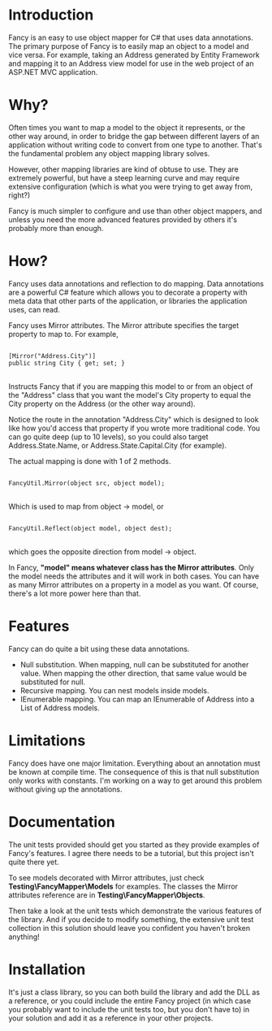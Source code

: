 Introduction
==============================================================================================================================
Fancy is an easy to use object mapper for C# that uses data annotations. The primary purpose of Fancy is to easily map an object to a model and vice versa. For example, taking an Address generated by Entity Framework and mapping it to an Address view model for use in the web project of an ASP.NET MVC application.

Why?
==============================================================================================================================
Often times you want to map a model to the object it represents, or the other way around, in order to bridge the gap between different layers of an application without writing code to convert from one type to another. That's the fundamental problem any object mapping library solves.

However, other mapping libraries are kind of obtuse to use. They are extremely powerful, but have a steep learning curve and may require extensive configuration (which is what you were trying to get away from, right?)

Fancy is much simpler to configure and use than other object mappers, and unless you need the more advanced features provided by others it's probably more than enough.

How?
==============================================================================================================================
Fancy uses data annotations and reflection to do mapping. Data annotations are a powerful C# feature which allows you to decorate a property with meta data that other parts of the application, or libraries the application uses, can read.

Fancy uses Mirror attributes. The Mirror attribute specifies the target property to map to. For example, 

<pre>
<code>
[Mirror("Address.City")]
public string City { get; set; }
</code>
</pre>

Instructs Fancy that if you are mapping this model to or from an object of the "Address" class that you want the model's City property to equal the City property on the Address (or the other way around).

Notice the route in the annotation "Address.City" which is designed to look like how you'd access that property if you wrote more traditional code. You can go quite deep (up to 10 levels), so you could also target Address.State.Name, or Address.State.Capital.City (for example).

The actual mapping is done with 1 of 2 methods.

<pre>
<code>
FancyUtil.Mirror(object src, object model);
</code>
</pre>

Which is used to map from object -> model, or

<pre>
<code>
FancyUtil.Reflect(object model, object dest);
</code>
</pre>

which goes the opposite direction from model -> object.

In Fancy, **"model" means whatever class has the Mirror attributes**. Only the model needs the attributes and it will work in both cases. You can have as many Mirror attributes on a property in a model as you want. Of course, there's a lot more power here than that.

Features
==============================================================================================================================
Fancy can do quite a bit using these data annotations.
* Null substitution. When mapping, null can be substituted for another value. When mapping the other direction, that same value would be substituted for null.
* Recursive mapping. You can nest models inside models.
* IEnumerable mapping. You can map an IEnumerable of Address into a List of Address models.

Limitations
==============================================================================================================================
Fancy does have one major limitation. Everything about an annotation must be known at compile time. The consequence of this is that null substitution only works with constants. I'm working on a way to get around this problem without giving up the annotations.

Documentation
==============================================================================================================================
The unit tests provided should get you started as they provide examples of Fancy's features. I agree there needs to be a tutorial, but this project isn't quite there yet.

To see models decorated with Mirror attributes, just check **Testing\FancyMapper\Models** for examples. The classes the Mirror attributes reference are in **Testing\FancyMapper\Objects**.

Then take a look at the unit tests which demonstrate the various features of the library. And if you decide to modify something, the extensive unit test collection in this solution should leave you confident you haven't broken anything!

Installation
==============================================================================================================================
It's just a class library, so you can both build the library and add the DLL as a reference, or you could include the entire Fancy project (in which case you probably want to include the unit tests too, but you don't have to) in your solution and add it as a reference in your other projects.